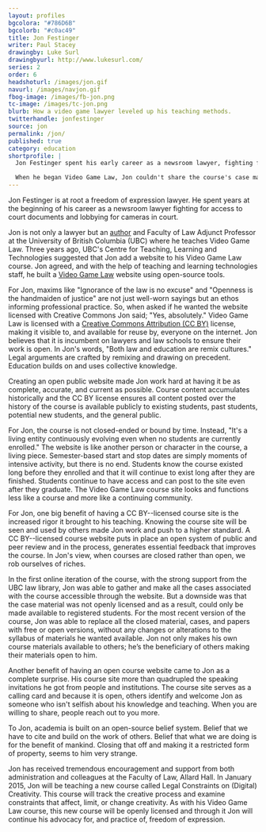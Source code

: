 ```yaml
---
layout: profiles
bgcolora: "#786D6B"
bgcolorb: "#c0ac49"
title: Jon Festinger
writer: Paul Stacey
drawingby: Luke Surl
drawingbyurl: http://www.lukesurl.com/
series: 2
order: 6
headshoturl: /images/jon.gif
navurl: /images/navjon.gif
fbog-image: /images/fb-jon.png
tc-image: /images/tc-jon.png
blurb: How a video game lawyer leveled up his teaching methods.
twitterhandle: jonfestinger
source: jon
permalink: /jon/
published: true
category: education
shortprofile: |
  Jon Festinger spent his early career as a newsroom lawyer, fighting for access to court documents. Today, he's a video game law professor, upholding those ideals by making his course content publicly available online under a Creative Commons license. With a system of public and peer review, Jon generates essential feedback that improves the course. 

  When he began Video Game Law, Jon couldn't share the course's case materials beyond registered students because they weren't openly licensed. A year later, Jon was able to use all openly licensed case materials, without having to change his syllabus. "Both law and education are remix cultures," states Jon. By drawing on precedent, each field innovates and builds upon past knowledge. 
---
```


Jon Festinger is at root a freedom of expression lawyer. He spent years at the beginning of his career as a newsroom lawyer fighting for access to court documents and lobbying for cameras in court.

Jon is not only a lawyer but an [author](http://store.lexisnexis.ca/store/ca/catalog/booktemplate/productdetail.jsp?prodId=prd-cad-01004) and Faculty of Law Adjunct Professor at the University of British Columbia (UBC) where he teaches Video Game Law. Three years ago, UBC's Centre for Teaching, Learning and Technologies suggested that Jon add a website to his Video Game Law course. Jon agreed, and with the help of teaching and learning technologies staff, he built a [Video Game Law](http://videogame.law.ubc.ca/) website using open-source tools.

For Jon, maxims like "Ignorance of the law is no excuse" and "Openness is the handmaiden of justice" are not just well-worn sayings but an ethos informing professional practice. So, when asked if he wanted the website licensed with Creative Commons Jon said; "Yes, absolutely." Video Game Law is licensed with a [Creative Commons Attribution (CC BY)](http://creativecommons.org/licenses/by/4.0/) license, making it visible to, and available for reuse by, everyone on the internet. Jon believes that it is incumbent on lawyers and law schools to ensure their work is open. In Jon's words, "Both law and education are remix cultures." Legal arguments are crafted by remixing and drawing on precedent. Education builds on and uses collective knowledge.

Creating an open public website made Jon work hard at having it be as complete, accurate, and current as possible. Course content accumulates historically and the CC BY license ensures all content posted over the history of the course is available publicly to existing students, past students, potential new students, and the general public.

For Jon, the course is not closed-ended or bound by time. Instead, "It's a living entity continuously evolving even when no students are currently enrolled." The website is like another person or character in the course, a living piece. Semester-based start and stop dates are simply moments of intensive activity, but there is no end. Students know the course existed long before they enrolled and that it will continue to exist long after they are finished. Students continue to have access and can post to the site even after they graduate. The Video Game Law course site looks and functions less like a course and more like a continuing community.

For Jon, one big benefit of having a CC BY--licensed course site is the increased rigor it brought to his teaching. Knowing the course site will be seen and used by others made Jon work and push to a higher standard. A CC BY--licensed course website puts in place an open system of public and peer review and in the process, generates essential feedback that improves the course. In Jon's view, when courses are closed rather than open, we rob ourselves of riches.

In the first online iteration of the course, with the strong support from the UBC law library, Jon was able to gather and make all the cases associated with the course accessible through the website. But a downside was that the case material was not openly licensed and as a result, could only be made available to registered students. For the most recent version of the course, Jon was able to replace all the closed material, cases, and papers with free or open versions, without any changes or alterations to the syllabus of materials he wanted available. Jon not only makes his own course materials available to others; he’s the beneficiary of others making their materials open to him.

Another benefit of having an open course website came to Jon as a complete surprise. His course site more than quadrupled the speaking invitations he got from people and institutions. The course site serves as a calling card and because it is open, others identify and welcome Jon as someone who isn't selfish about his knowledge and teaching. When you are willing to share, people reach out to you more.

To Jon, academia is built on an open-source belief system. Belief that we have to cite and build on the work of others. Belief that what we are doing is for the benefit of mankind.  Closing that off and making it a restricted form of property, seems to him very strange. 

Jon has received tremendous encouragement and support from both administration and colleagues at the Faculty of Law, Allard Hall. In January 2015, Jon will be teaching a new course called Legal Constraints on (Digital) Creativity. This course will track the creative process and examine constraints that affect, limit, or change creativity. As with his Video Game Law course, this new course will be openly licensed and through it Jon will continue his advocacy for, and practice of, freedom of expression.